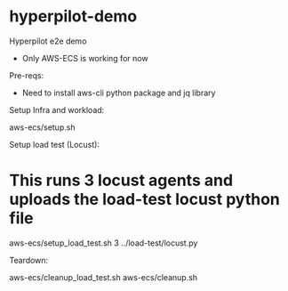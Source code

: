 # hyperpilot-demo
Hyperpilot e2e demo

* Only AWS-ECS is working for now

Pre-reqs:

- Need to install aws-cli python package  and jq library

Setup Infra and workload:

aws-ecs/setup.sh

Setup load test (Locust):

# This runs 3 locust agents and uploads the load-test locust python file
aws-ecs/setup_load_test.sh 3 ../load-test/locust.py

Teardown:

aws-ecs/cleanup_load_test.sh
aws-ecs/cleanup.sh
